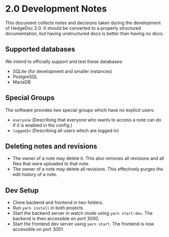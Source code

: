 # 2.0 Development Notes
This document collects notes and decisions taken during the development of HedgeDoc 2.0.
It should be converted to a properly structured documentation, but having unstructured docs
is better than having no docs.

## Supported databases
We intend to officially support and test these databases:
- SQLite (for development and smaller instances)
- PostgreSQL
- MariaDB

## Special Groups
The software provides two special groups which have no explicit users:
- `everyone` (Describing that everyone who wants to access a note can do if it is enabled in the config.)
- `loggedIn` (Describing all users which are logged in)

## Deleting notes and revisions
- The owner of a note may delete it. This also removes all revisions and all files
  that were uploaded to that note.
- The owner of a note may delete all revisions. This effectively purges the edit
  history of a note.

## Dev Setup
- Clone backend and frontend in two folders.
- Run `yarn install` in both projects
- Start the backend server in watch mode using `yarn start:dev`. The backend is then accessible on port 3000.
- Start the frontend dev server using `yarn start`. The frontend is now accessible on port 3001. 

